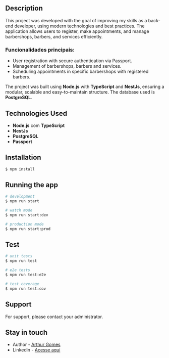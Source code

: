## Description

This project was developed with the goal of improving my skills as a back-end developer, using modern technologies and best practices. The application allows users to register, make appointments, and manage barbershops, barbers, and services efficiently.

### Funcionalidades principais:

- User registration with secure authentication via Passport.
- Management of barbershops, barbers and services.
- Scheduling appointments in specific barbershops with registered barbers.
  
The project was built using **Node.js** with **TypeScript** and **NestJs**, ensuring a modular, scalable and easy-to-maintain structure. The database used is **PostgreSQL**.

## Technologies Used
- **Node.js** com **TypeScript**
- **NestJs**
- **PostgreSQL**
- **Passport**

## Installation

```bash
$ npm install
```

## Running the app

```bash
# development
$ npm run start

# watch mode
$ npm run start:dev

# production mode
$ npm run start:prod
```

## Test

```bash
# unit tests
$ npm run test

# e2e tests
$ npm run test:e2e

# test coverage
$ npm run test:cov
```

## Support

For support, please contact your administrator.

## Stay in touch

- Author - [Arthur Gomes](https://www.instagram.com/arthurcgomes_/)
- Linkedin - [Acesse aqui](https://www.linkedin.com/in/arthur-gomes-701549193/)
